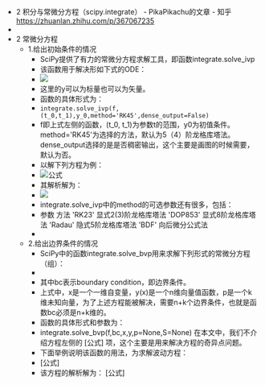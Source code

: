 - 2 积分与常微分方程（scipy.integrate） - PikaPikachu的文章 - 知乎
  https://zhuanlan.zhihu.com/p/367067235
-
- 2 常微分方程
	- 1.给出初始条件的情况
		- SciPy提供了有力的常微分方程求解工具，即函数integrate.solve_ivp
		- 该函数用于解决形如下式的ODE：
		- ![](https://www.zhihu.com/equation?tex=%5Cfrac%7B%5Cmathrm+d%5Cbold+y%7D%7B%5Cmathrm+dt%7D%3Df%28t%2C%5Cbold+y%29%2C%5C+%5Cbold+y%28t_0%29%3D%5Cbold+y_0%5C%5C)
		- 这里的y可以为标量也可以为矢量。
		- 函数的具体形式为：
		- ```integrate.solve_ivp(f,(t_0,t_1),y_0,method='RK45',dense_output=False)```
		- f即上式左侧的函数，(t_0, t_1)为参数t的范围，y0为初值条件。method='RK45'为选择的方法，默认为5（4）阶龙格库塔法。dense_output选择的是是否稠密输出，这个主要是画图的时候需要，默认为否。
		- 以解下列方程为例：
		- ![公式](https://www.zhihu.com/equation?tex=%5Cfrac%7B%5Cmathrm+dy%7D%7B%5Cmathrm+dt%7D%3Dy%5Csin+t%5C%5C)
		- 其解析解为：
		- ![](https://www.zhihu.com/equation?tex=%5Cfrac%7B%5Cmathrm+dy%7D%7B%5Cmathrm+dt%7D%3Dy%5Csin+t%5CRightarrow%5Cfrac%7B%5Cmathrm+dy%7D%7By%7D%3D%5Csin+t%5Cmathrm+dt%5CRightarrow%5Cln+y%3DC-%5Ccos+t%5C%5C%5CRightarrow+y%3De%5E%7BC-%5Ccos+t%7D%5CRightarrow+y%3DCe%5E%7B-%5Ccos+t%7D%5C%5C)
		- integrate.solve_ivp中的method的可选参数还有很多，包括：
		- 参数	方法
		  'RK23'	显式2(3)阶龙格库塔法
		  'DOP853'	显式8阶龙格库塔法
		  'Radau'	隐式5阶龙格库塔法
		  'BDF'	向后微分公式法
		-
	- 2.给出边界条件的情况
		- SciPy中的函数integrate.solve_bvp用来求解下列形式的常微分方程（组）：
		- [](https://www.zhihu.com/equation?tex=%5Cfrac%7B%5Cmathrm+d%5Cbold+y%7D%7B%5Cmathrm+dx%7D%3Df%28x%2C%5Cbold+y%2Cp%29%2BS%5Cfrac%7By%7D%7Bx-a%7D%2C%5Cquad+a%5Cle+x%5Cle+b%5C%5C+%5Ctext%7Bbc%7D%28%5Cbold+y%28a%29%2C%5Cbold+y%28b%29%2Cp%29%3D0%5C%5C)
		- 其中bc表示boundary condition，即边界条件。
		- 上式中，x是一个一维自变量，y(x)是一个n维向量值函数，p是一个k维未知向量，为了上述方程能被解决，需要n+k个边界条件，也就是函数bc必须是n+k维的。
		- 函数的具体形式和参数为：
		- integrate.solve_bvp(f,bc,x,y,p=None,S=None)
		  在本文中，我们不介绍方程左侧的 [公式] 项，这个主要是用来解决方程的奇异点问题。
		- 下面举例说明该函数的用法，为求解波动方程：
		- [公式]
		- 该方程的解析解为： [公式]
